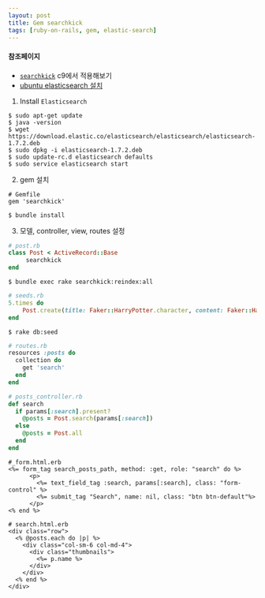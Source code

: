 ```yaml
---
layout: post
title: Gem searchkick
tags: [ruby-on-rails, gem, elastic-search]
---
```

#### 참조페이지
- [`searchkick`](https://github.com/ankane/searchkick) c9에서 적용해보기
- [ubuntu elasticsearch 설치](https://www.digitalocean.com/community/tutorials/how-to-install-and-configure-elasticsearch-on-ubuntu-14-04)

1. Install `Elasticsearch`
```vim
$ sudo apt-get update
$ java -version
$ wget https://download.elastic.co/elasticsearch/elasticsearch/elasticsearch-1.7.2.deb
$ sudo dpkg -i elasticsearch-1.7.2.deb
$ sudo update-rc.d elasticsearch defaults
$ sudo service elasticsearch start
```

2. gem 설치
```gem
# Gemfile
gem 'searchkick'
```
```vim
$ bundle install
```

3. 모델, controller, view, routes 설정
```ruby
# post.rb
class Post < ActiveRecord::Base
 	 searchkick
end
```
```vim
$ bundle exec rake searchkick:reindex:all
```
```ruby
# seeds.rb
5.times do 
    Post.create(title: Faker::HarryPotter.character, content: Faker::HarryPotter.quote)
end
```
```vim
$ rake db:seed
```
```ruby
# routes.rb
resources :posts do
  collection do
    get 'search'
  end
end
```
```ruby
# posts_controller.rb
def search
  if params[:search].present?
    @posts = Post.search(params[:search])
  else
    @posts = Post.all
  end
end
```
```erb
#_form.html.erb
<%= form_tag search_posts_path, method: :get, role: "search" do %>
      <p>
        <%= text_field_tag :search, params[:search], class: "form-control" %>
        <%= submit_tag "Search", name: nil, class: "btn btn-default"%>
      </p>
<% end %>
```

```erb
# search.html.erb
<div class="row">
  <% @posts.each do |p| %>
    <div class="col-sm-6 col-md-4">
      <div class="thumbnails">
        <%= p.name %>
      </div>
    </div>
  <% end %>
</div>
```

